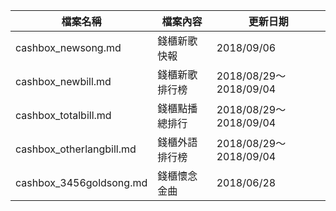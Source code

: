 檔案名稱 | 檔案內容 | 更新日期
------------ | ------------- | -------------
cashbox_newsong.md | 錢櫃新歌快報 | 2018/09/06
cashbox_newbill.md | 錢櫃新歌排行榜 | 2018/08/29～2018/09/04
cashbox_totalbill.md | 錢櫃點播總排行 | 2018/08/29～2018/09/04
cashbox_otherlangbill.md | 錢櫃外語排行榜 | 2018/08/29～2018/09/04
cashbox_3456goldsong.md | 錢櫃懷念金曲 | 2018/06/28

